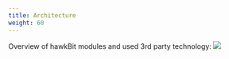```yaml
---
title: Architecture
weight: 60
---
```


Overview of hawkBit modules and used 3rd party technology:
![](../images/architecture/architecture.png)